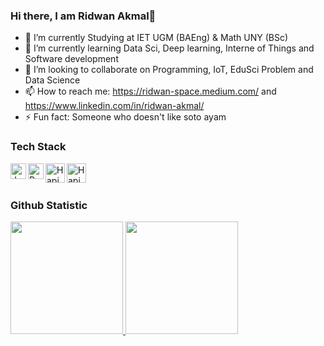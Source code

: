 ### Hi there, I am Ridwan Akmal👋
- 🔭 I’m currently Studying at IET UGM (BAEng) & Math UNY (BSc)
- 🌱 I’m currently learning Data Sci, Deep learning, Interne of Things and Software development
- 👯 I’m looking to collaborate on Programming, IoT, EduSci Problem and Data Science
- 📫 How to reach me: https://ridwan-space.medium.com/ and https://www.linkedin.com/in/ridwan-akmal/
- ⚡ Fun fact: Someone who doesn't like soto ayam



### Tech Stack
  <a href="#"><img align="left" alt="JavaScript" title="python" width="25px" src="https://tse2.mm.bing.net/th?id=OIP.EDJ9xoErBbZqK2tExVoJfAHaHY&pid=Api&P=0" /></a>
  <a href="https://reactjs.org/"><img align="left" alt="React" title="numpy" width="25px" src="https://tse1.mm.bing.net/th?id=OIP.l1AQ66VAXRACsmsY2ocTKgAAAA&pid=Api&P=0" /></a>
  <a href="https://hapi.dev/"><img align="left" alt="Hapi" title="pandas" width="31px" src="https://res.cloudinary.com/practicaldev/image/fetch/s--jnxn75Qd--/c_limit%2Cf_auto%2Cfl_progressive%2Cq_auto%2Cw_880/https://dev-to-uploads.s3.amazonaws.com/i/gujja45g5md39qhjih67.jpg" /></a>
  <a href="https://hapi.dev/"><img align="left" alt="Hapi" title="pandas" width="31px" src="https://www.moredatascientists.com/wp-content/uploads/2015/06/sklearn-2.png" /></a>
  <br>
  <br>


### Github Statistic
<p align="left">
<a href="https://github.com/RidwendDev">
  <img height="180em" src="https://github-readme-stats-eight-theta.vercel.app/api?username=RidwendDev&show_icons=true&theme=algolia&include_all_commits=true&count_private=true"/>
  <img height="180em" src="https://github-readme-stats-eight-theta.vercel.app/api/top-langs/?username=RidwendDev&layout=compact&langs_count=8&theme=algolia"/>
</a>
</p>
